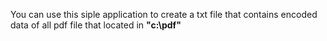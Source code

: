You can use this siple application to create
a txt file that contains encoded data of all pdf file that located in
**"c:\pdf"**
